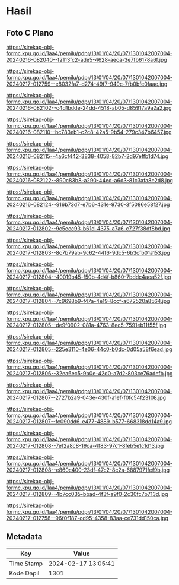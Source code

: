 # Hasil

## Foto C Plano

https://sirekap-obj-formc.kpu.go.id/1aa4/pemilu/pdpr/13/01/04/20/07/1301042007004-20240216-082040--f2113fc2-ade5-4628-aeca-3e7fb6178a6f.jpg

https://sirekap-obj-formc.kpu.go.id/1aa4/pemilu/pdpr/13/01/04/20/07/1301042007004-20240217-012759--e8032fa7-d274-49f7-949c-7fb0bfe0faae.jpg

https://sirekap-obj-formc.kpu.go.id/1aa4/pemilu/pdpr/13/01/04/20/07/1301042007004-20240216-082102--c4d1bdde-24dd-4518-ab05-d85917a9a2a2.jpg

https://sirekap-obj-formc.kpu.go.id/1aa4/pemilu/pdpr/13/01/04/20/07/1301042007004-20240216-082110--bc783eb1-c2c8-42a5-9b54-279c347b6457.jpg

https://sirekap-obj-formc.kpu.go.id/1aa4/pemilu/pdpr/13/01/04/20/07/1301042007004-20240216-082115--4a6cf442-3838-4058-82b7-2d97effb1d74.jpg

https://sirekap-obj-formc.kpu.go.id/1aa4/pemilu/pdpr/13/01/04/20/07/1301042007004-20240216-082122--890c83b8-a290-44ed-a6d3-81c3afa8e2d8.jpg

https://sirekap-obj-formc.kpu.go.id/1aa4/pemilu/pdpr/13/01/04/20/07/1301042007004-20240216-082124--916b73d7-e7b6-431e-9730-3f5086e58f27.jpg

https://sirekap-obj-formc.kpu.go.id/1aa4/pemilu/pdpr/13/01/04/20/07/1301042007004-20240217-012802--9c5ecc93-b61d-4375-a7a6-c727f38df8bd.jpg

https://sirekap-obj-formc.kpu.go.id/1aa4/pemilu/pdpr/13/01/04/20/07/1301042007004-20240217-012803--8c7b79ab-9c62-44f6-9dc5-6b3cfb01a153.jpg

https://sirekap-obj-formc.kpu.go.id/1aa4/pemilu/pdpr/13/01/04/20/07/1301042007004-20240217-012804--40019b45-f50b-4d4f-b860-7bddc4aea52f.jpg

https://sirekap-obj-formc.kpu.go.id/1aa4/pemilu/pdpr/13/01/04/20/07/1301042007004-20240217-012804--7c9698b9-f47a-4e19-8ccf-a672520a8564.jpg

https://sirekap-obj-formc.kpu.go.id/1aa4/pemilu/pdpr/13/01/04/20/07/1301042007004-20240217-012805--de9f0902-081a-4763-8ec5-7591eb11f55f.jpg

https://sirekap-obj-formc.kpu.go.id/1aa4/pemilu/pdpr/13/01/04/20/07/1301042007004-20240217-012805--225e3110-4e06-44c0-b0dc-0d05a58f6ead.jpg

https://sirekap-obj-formc.kpu.go.id/1aa4/pemilu/pdpr/13/01/04/20/07/1301042007004-20240217-012806--32ea6ec5-9b0e-42d0-a7d2-803ce76adefb.jpg

https://sirekap-obj-formc.kpu.go.id/1aa4/pemilu/pdpr/13/01/04/20/07/1301042007004-20240217-012807--2727b2a9-043e-430f-a1ef-f0fc54f23108.jpg

https://sirekap-obj-formc.kpu.go.id/1aa4/pemilu/pdpr/13/01/04/20/07/1301042007004-20240217-012807--fc090dd6-e477-4889-b577-668318dd14a9.jpg

https://sirekap-obj-formc.kpu.go.id/1aa4/pemilu/pdpr/13/01/04/20/07/1301042007004-20240217-012808--7e12a8c8-19ca-4f83-97c1-8feb5e1c1d13.jpg

https://sirekap-obj-formc.kpu.go.id/1aa4/pemilu/pdpr/13/01/04/20/07/1301042007004-20240217-012808--e860c400-23df-47c2-8c2a-6887971fef9b.jpg

https://sirekap-obj-formc.kpu.go.id/1aa4/pemilu/pdpr/13/01/04/20/07/1301042007004-20240217-012809--4b7cc035-bbad-4f3f-a9f0-2c30fc7b713d.jpg

https://sirekap-obj-formc.kpu.go.id/1aa4/pemilu/pdpr/13/01/04/20/07/1301042007004-20240217-012758--96f0f187-cd95-4358-83aa-ce731dd150ca.jpg


## Metadata

| Key        | Value               |
| ---------- | ------------------- |
| Time Stamp | 2024-02-17 13:05:41 |
| Kode Dapil | 1301                |



